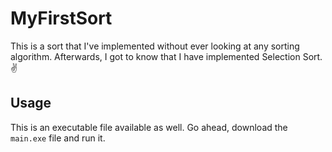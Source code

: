 # MyFirstSort

This is a sort that I've implemented without ever looking at any sorting algorithm. Afterwards, I got to know that I have implemented Selection Sort. ✌

## Usage

This is an executable file available as well. Go ahead, download the ```main.exe``` file and run it.
